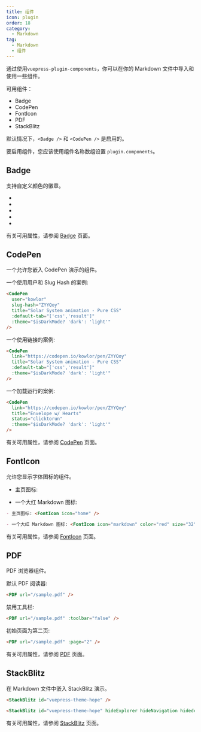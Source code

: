 ```yaml
---
title: 组件
icon: plugin
order: 18
category:
  - Markdown
tag:
  - Markdown
  - 组件
---
```


通过使用`vuepress-plugin-components`，你可以在你的 Markdown 文件中导入和使用一些组件。

可用组件：

- Badge
- CodePen
- FontIcon
- PDF
- StackBlitz

默认情况下，`<Badge />` 和 `<CodePen />` 是启用的。

要启用组件，您应该使用组件名称数组设置 `plugin.components`。

<!-- 更多 -->

## Badge

支持自定义颜色的徽章。

- <Badge text="tip" type="tip" vertical="middle" />
- <Badge text="warning" type="warning" vertical="middle" />
- <Badge text="danger" type="danger" vertical="middle" />
- <Badge text="info" type="info" vertical="middle" />
- <Badge text="note" type="note" vertical="middle" />

有关可用属性，请参阅 [Badge][badge] 页面。

## CodePen

一个允许您嵌入 CodePen 演示的组件。

一个使用用户和 Slug Hash 的案例:

<CodePen user="kowlor" slug-hash="ZYYQoy" title="Solar System animation - Pure CSS" :default-tab="['css','result']" :theme="$isDarkMode? 'dark': 'light'" />

```md
<CodePen
  user="kowlor"
  slug-hash="ZYYQoy"
  title="Solar System animation - Pure CSS"
  :default-tab="['css','result']"
  :theme="$isDarkMode? 'dark': 'light'"
/>
```

一个使用链接的案例:

<CodePen link="https://codepen.io/kowlor/pen/ZYYQoy" title="Solar System animation - Pure CSS" :default-tab="['css','result']" :theme="$isDarkMode? 'dark': 'light'" />

```md
<CodePen
  link="https://codepen.io/kowlor/pen/ZYYQoy"
  title="Solar System animation - Pure CSS"
  :default-tab="['css','result']"
  :theme="$isDarkMode? 'dark': 'light'"
/>
```

一个加载运行的案例:

<CodePen link="https://codepen.io/keginaring/pen/XWZazwW" title="Solar System animation - Pure CSS" status="clicktorun" :theme="$isDarkMode? 'dark': 'light'" />

```md
<CodePen
  link="https://codepen.io/kowlor/pen/ZYYQoy"
  title="Envelope w/ Hearts"
  status="clicktorun"
  :theme="$isDarkMode? 'dark': 'light'"
/>
```

有关可用属性，请参阅 [CodePen][codepen] 页面。

## FontIcon

允许您显示字体图标的组件。

- 主页图标: <FontIcon icon="home" />

- 一个大红 Markdown 图标: <FontIcon icon="markdown" color="red" size="32" />

```md
- 主页图标: <FontIcon icon="home" />

- 一个大红 Markdown 图标: <FontIcon icon="markdown" color="red" size="32" />
```

有关可用属性，请参阅 [FontIcon][fonticon] 页面。

## PDF

PDF 浏览器组件。

默认 PDF 阅读器:

<PDF url="/sample.pdf" />

```md
<PDF url="/sample.pdf" />
```

禁用工具栏:

<PDF url="/sample.pdf" :toolbar="false" />

```md
<PDF url="/sample.pdf" :toolbar="false" />
```

初始页面为第二页:

<PDF url="/sample.pdf" :page="2" />

```md
<PDF url="/sample.pdf" :page="2" />
```

有关可用属性，请参阅 [PDF][pdf] 页面。

## StackBlitz

在 Markdown 文件中嵌入 StackBlitz 演示。

<StackBlitz id="vuepress-theme-hope" />

```md
<StackBlitz id="vuepress-theme-hope" />
```

<StackBlitz id="vuepress-theme-hope" hideExplorer hideNavigation hidedevtools />

```md
<StackBlitz id="vuepress-theme-hope" hideExplorer hideNavigation hidedevtools />
```

有关可用属性，请参阅 [StackBlitz][stackblitz] 页面。

[badge]: https://vuepress-theme-hope.github.io/v2/components/zh/guide/badge.html
[codepen]: https://vuepress-theme-hope.github.io/v2/components/zh/guide/codepen.html
[fonticon]: https://vuepress-theme-hope.github.io/v2/components/zh/guide/fonticon.html
[pdf]: https://vuepress-theme-hope.github.io/v2/components/zh/guide/pdf.html
[stackblitz]: https://vuepress-theme-hope.github.io/v2/components/zh/guide/stackblitz.html
